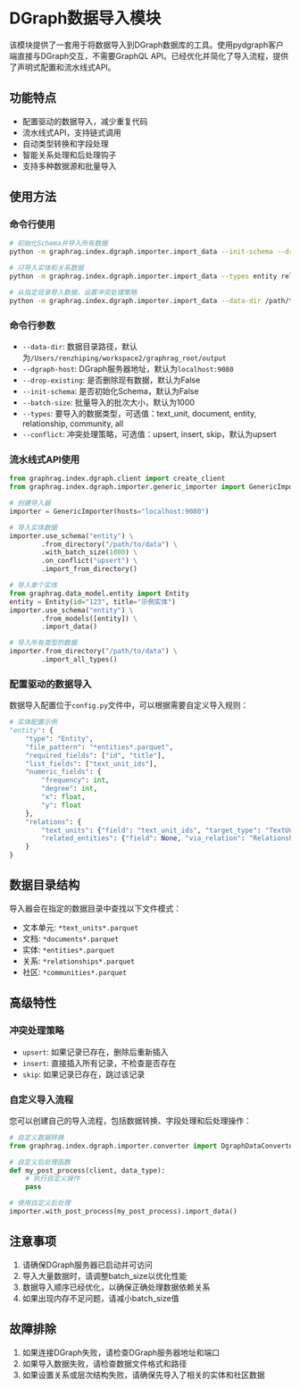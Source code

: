 # DGraph数据导入模块

该模块提供了一套用于将数据导入到DGraph数据库的工具。使用pydgraph客户端直接与DGraph交互，不需要GraphQL API。已经优化并简化了导入流程，提供了声明式配置和流水线式API。

## 功能特点

- 配置驱动的数据导入，减少重复代码
- 流水线式API，支持链式调用
- 自动类型转换和字段处理
- 智能关系处理和后处理钩子
- 支持多种数据源和批量导入

## 使用方法

### 命令行使用

```bash
# 初始化Schema并导入所有数据
python -m graphrag.index.dgraph.importer.import_data --init-schema --drop-existing

# 只导入实体和关系数据
python -m graphrag.index.dgraph.importer.import_data --types entity relationship

# 从指定目录导入数据，设置冲突处理策略
python -m graphrag.index.dgraph.importer.import_data --data-dir /path/to/data --dgraph-host localhost:9080 --conflict upsert
```

### 命令行参数

- `--data-dir`: 数据目录路径，默认为`/Users/renzhiping/workspace2/graphrag_root/output`
- `--dgraph-host`: DGraph服务器地址，默认为`localhost:9080`
- `--drop-existing`: 是否删除现有数据，默认为False
- `--init-schema`: 是否初始化Schema，默认为False
- `--batch-size`: 批量导入的批次大小，默认为1000
- `--types`: 要导入的数据类型，可选值：text_unit, document, entity, relationship, community, all
- `--conflict`: 冲突处理策略，可选值：upsert, insert, skip，默认为upsert

### 流水线式API使用

```python
from graphrag.index.dgraph.client import create_client
from graphrag.index.dgraph.importer.generic_importer import GenericImporter

# 创建导入器
importer = GenericImporter(hosts="localhost:9080")

# 导入实体数据
importer.use_schema("entity") \
        .from_directory("/path/to/data") \
        .with_batch_size(1000) \
        .on_conflict("upsert") \
        .import_from_directory()

# 导入单个实体
from graphrag.data_model.entity import Entity
entity = Entity(id="123", title="示例实体")
importer.use_schema("entity") \
        .from_models([entity]) \
        .import_data()

# 导入所有类型的数据
importer.from_directory("/path/to/data") \
        .import_all_types()
```

### 配置驱动的数据导入

数据导入配置位于`config.py`文件中，可以根据需要自定义导入规则：

```python
# 实体配置示例
"entity": {
    "type": "Entity",
    "file_pattern": "*entities*.parquet",
    "required_fields": ["id", "title"],
    "list_fields": ["text_unit_ids"],
    "numeric_fields": {
        "frequency": int,
        "degree": int,
        "x": float,
        "y": float
    },
    "relations": {
        "text_units": {"field": "text_unit_ids", "target_type": "TextUnit"},
        "related_entities": {"field": None, "via_relation": "Relationship"}
    }
}
```

## 数据目录结构

导入器会在指定的数据目录中查找以下文件模式：

- 文本单元: `*text_units*.parquet`
- 文档: `*documents*.parquet`
- 实体: `*entities*.parquet`
- 关系: `*relationships*.parquet`
- 社区: `*communities*.parquet`

## 高级特性

### 冲突处理策略

- `upsert`: 如果记录已存在，删除后重新插入
- `insert`: 直接插入所有记录，不检查是否存在
- `skip`: 如果记录已存在，跳过该记录

### 自定义导入流程

您可以创建自己的导入流程，包括数据转换、字段处理和后处理操作：

```python
# 自定义数据转换
from graphrag.index.dgraph.importer.converter import DgraphDataConverter

# 自定义后处理函数
def my_post_process(client, data_type):
    # 执行自定义操作
    pass

# 使用自定义后处理
importer.with_post_process(my_post_process).import_data()
```

## 注意事项

1. 请确保DGraph服务器已启动并可访问
2. 导入大量数据时，请调整batch_size以优化性能
3. 数据导入顺序已经优化，以确保正确处理数据依赖关系
4. 如果出现内存不足问题，请减小batch_size值

## 故障排除

1. 如果连接DGraph失败，请检查DGraph服务器地址和端口
2. 如果导入数据失败，请检查数据文件格式和路径
3. 如果设置关系或层次结构失败，请确保先导入了相关的实体和社区数据 